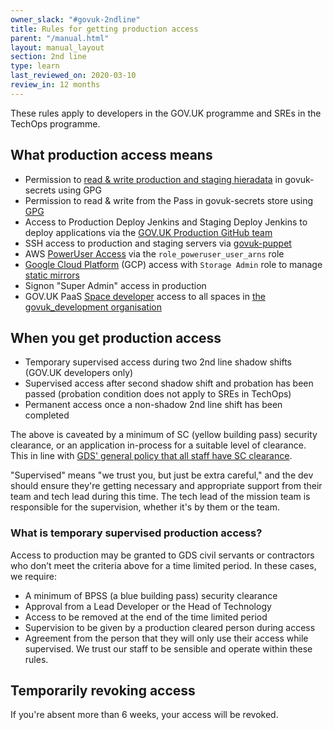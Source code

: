 ```yaml
---
owner_slack: "#govuk-2ndline"
title: Rules for getting production access
parent: "/manual.html"
layout: manual_layout
section: 2nd line
type: learn
last_reviewed_on: 2020-03-10
review_in: 12 months
---
```


These rules apply to developers in the GOV.UK programme and SREs in the TechOps programme.

## What production access means

- Permission to [read & write production and staging hieradata](https://github.com/alphagov/govuk-secrets/blob/master/puppet/hieradata/production_credentials.yaml) in govuk-secrets using GPG
- Permission to read & write from the Pass in govuk-secrets store using [GPG](https://github.com/alphagov/govuk-secrets/blob/master/pass/2ndline/.gpg-id)
- Access to Production Deploy Jenkins and Staging Deploy Jenkins to deploy applications via the [GOV.UK Production GitHub team](https://github.com/orgs/alphagov/teams/gov-uk-production)
- SSH access to production and staging servers via [govuk-puppet](https://github.com/alphagov/govuk-puppet)
- AWS [PowerUser Access](https://github.com/alphagov/govuk-aws-data/blob/master/data/infra-security/production/common.tfvars) via the `role_poweruser_user_arns` role
- [Google Cloud Platform](/manual/set-up-gcp-account.html) (GCP) access with `Storage Admin` role to manage [static mirrors](/manual/fall-back-to-mirror.html)
- Signon "Super Admin" access in production
- GOV.UK PaaS [Space developer](https://docs.cloud.service.gov.uk/orgs_spaces_users.html#space-developer)
  access to all spaces in [the govuk_development organisation](https://admin.cloud.service.gov.uk/organisations/f8718311-b9a4-49d3-b1c7-7c5345a74e35)

## When you get production access

- Temporary supervised access during two 2nd line shadow shifts (GOV.UK developers only)
- Supervised access after second shadow shift and probation has been passed (probation condition does not apply to SREs in TechOps)
- Permanent access once a non-shadow 2nd line shift has been completed

The above is caveated by a minimum of SC (yellow building pass) security
clearance, or an application in-process for a suitable level of clearance. This
in line with [GDS' general policy that all staff have SC
clearance](https://sites.google.com/a/digital.cabinet-office.gov.uk/gds/working-at-the-white-chapel-building/security/recruitment).

"Supervised" means "we trust you, but just be extra careful," and the dev should
ensure they're getting necessary and appropriate support from their team and
tech lead during this time. The tech lead of the mission team is responsible for
the supervision, whether it's by them or the team.

### What is temporary supervised production access?

Access to production may be granted to GDS civil servants or contractors who
don’t meet the criteria above for a time limited period. In these cases, we
require:

- A minimum of BPSS (a blue building pass) security clearance
- Approval from a Lead Developer or the Head of Technology
- Access to be removed at the end of the time limited period
- Supervision to be given by a production cleared person during access
- Agreement from the person that they will only use their access while supervised. We trust our staff to be sensible and operate within these rules.

## Temporarily revoking access

If you're absent more than 6 weeks, your access will be revoked.

